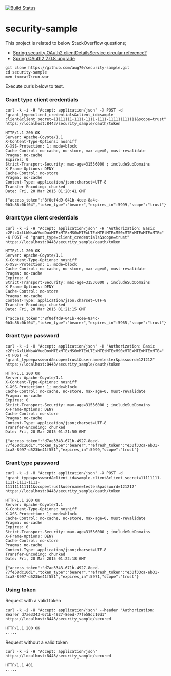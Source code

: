 [![Build Status](https://api.shippable.com/projects/5508a4f05ab6cc1352a35e4e/badge?branchName=master)](https://app.shippable.com/projects/5508a4f05ab6cc1352a35e4e/builds/latest)

# security-sample

This project is related to below StackOverflow questions; 

* [Spring security OAuth2 clientDetailsService circular reference?](http://stackoverflow.com/questions/29069121/spring-security-oauth2-clientdetailsservice-circular-reference?noredirect=1#comment46435461_29069121)
* [Spring OAuth2 2.0.8 upgrade](http://stackoverflow.com/questions/35496545/spring-oauth2-2-0-8-upgrade?noredirect=1#comment58875905_35496545)


```
git clone https://github.com/aug70/security-sample.git
cd security-sample
mvn tomcat7:run-war

```


Execute curls below to test.


### Grant type client credentials


```
curl -k -i -H "Accept: application/json" -X POST -d "grant_type=client_credentials&client_id=sample-client&client_secret=11111111-1111-1111-1111-111111111111&scope=trust" https://localhost:8443/security_sample/oauth/token
```

```
HTTP/1.1 200 OK
Server: Apache-Coyote/1.1
X-Content-Type-Options: nosniff
X-XSS-Protection: 1; mode=block
Cache-Control: no-cache, no-store, max-age=0, must-revalidate
Pragma: no-cache
Expires: 0
Strict-Transport-Security: max-age=31536000 ; includeSubDomains
X-Frame-Options: DENY
Cache-Control: no-store
Pragma: no-cache
Content-Type: application/json;charset=UTF-8
Transfer-Encoding: chunked
Date: Fri, 20 Mar 2015 01:20:41 GMT

{"access_token":"8f0ef4d9-041b-4cee-8a4c-0b3c86c0bf04","token_type":"bearer","expires_in":5999,"scope":"trust"}
```

### Grant type client credentials


```
curl -k -i -H "Accept: application/json" -H "Authorization: Basic c2FtcGxlLWNsaWVudDoxMTExMTExMS0xMTExLTExMTEtMTExMS0xMTExMTExMTExMTE=" -X POST -d "grant_type=client_credentials&scope=trust" https://localhost:8443/security_sample/oauth/token
```

```
HTTP/1.1 200 OK
Server: Apache-Coyote/1.1
X-Content-Type-Options: nosniff
X-XSS-Protection: 1; mode=block
Cache-Control: no-cache, no-store, max-age=0, must-revalidate
Pragma: no-cache
Expires: 0
Strict-Transport-Security: max-age=31536000 ; includeSubDomains
X-Frame-Options: DENY
Cache-Control: no-store
Pragma: no-cache
Content-Type: application/json;charset=UTF-8
Transfer-Encoding: chunked
Date: Fri, 20 Mar 2015 01:21:15 GMT

{"access_token":"8f0ef4d9-041b-4cee-8a4c-0b3c86c0bf04","token_type":"bearer","expires_in":5965,"scope":"trust"}
```


### Grant type password


```
curl -k -i -H "Accept: application/json" -H "Authorization: Basic c2FtcGxlLWNsaWVudDoxMTExMTExMS0xMTExLTExMTEtMTExMS0xMTExMTExMTExMTE=" -X POST -d "grant_type=password&scope=trust&username=tester&password=121212" https://localhost:8443/security_sample/oauth/token
```

```
HTTP/1.1 200 OK
Server: Apache-Coyote/1.1
X-Content-Type-Options: nosniff
X-XSS-Protection: 1; mode=block
Cache-Control: no-cache, no-store, max-age=0, must-revalidate
Pragma: no-cache
Expires: 0
Strict-Transport-Security: max-age=31536000 ; includeSubDomains
X-Frame-Options: DENY
Cache-Control: no-store
Pragma: no-cache
Content-Type: application/json;charset=UTF-8
Transfer-Encoding: chunked
Date: Fri, 20 Mar 2015 01:21:50 GMT

{"access_token":"d7ae3343-671b-4927-8eed-77fe58dc10d1","token_type":"bearer","refresh_token":"e30f33ca-eb31-4ca8-8997-d523be41f551","expires_in":5999,"scope":"trust"}
```

### Grant type password

```
curl -k -i -H "Accept: application/json" -X POST -d "grant_type=password&client_id=sample-client&client_secret=11111111-1111-1111-1111-111111111111&scope=trust&username=tester&password=121212" https://localhost:8443/security_sample/oauth/token
```

```
HTTP/1.1 200 OK
Server: Apache-Coyote/1.1
X-Content-Type-Options: nosniff
X-XSS-Protection: 1; mode=block
Cache-Control: no-cache, no-store, max-age=0, must-revalidate
Pragma: no-cache
Expires: 0
Strict-Transport-Security: max-age=31536000 ; includeSubDomains
X-Frame-Options: DENY
Cache-Control: no-store
Pragma: no-cache
Content-Type: application/json;charset=UTF-8
Transfer-Encoding: chunked
Date: Fri, 20 Mar 2015 01:22:18 GMT

{"access_token":"d7ae3343-671b-4927-8eed-77fe58dc10d1","token_type":"bearer","refresh_token":"e30f33ca-eb31-4ca8-8997-d523be41f551","expires_in":5971,"scope":"trust"}
```


### Using token

Request with a valid token

```
curl -k -i -H "Accept: application/json" --header "Authorization: Bearer d7ae3343-671b-4927-8eed-77fe58dc10d1" https://localhost:8443/security_sample/secured

HTTP/1.1 200 OK
.....

```

Request without a valid token

```
curl -k -i -H "Accept: application/json" https://localhost:8443/security_sample/secured

HTTP/1.1 401
.....

```